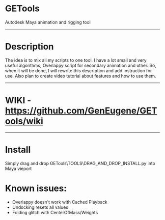 # GETools
Autodesk Maya animation and rigging tool

---

# Description
The idea is to mix all my scripts to one tool. I have a lot small and very useful algorithms, Overlappy script for secondary animation and other. So, when it will be done, I will rewrite this description and add instruction for use.
Also plan to create video tutorial about features and how to use them.

---

# WIKI - https://github.com/GenEugene/GETools/wiki

---

# Install
Simply drag and drop GETools\TOOLS\DRAG_AND_DROP_INSTALL.py into Maya vieport

# Known issues:
- Overlappy doesn't work with Cached Playback
- Undocking resets all values
- Folding glitch with CenterOfMass/Weights
